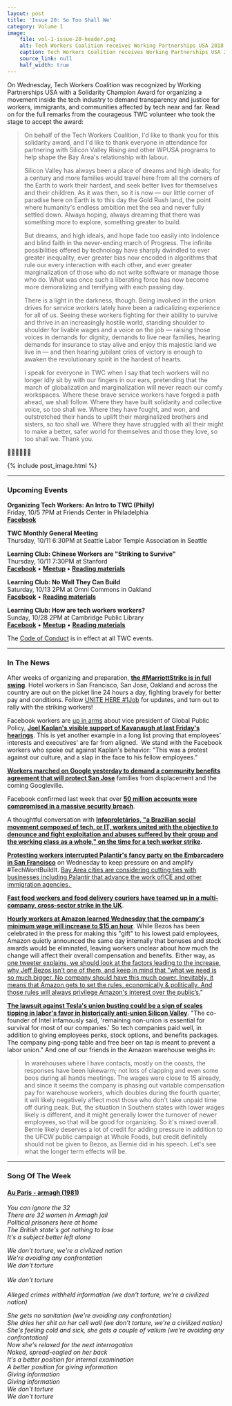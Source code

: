 ```yaml
---
layout: post
title: 'Issue 20: So Too Shall We'
category: Volume 1
image:
    file: vol-1-issue-20-header.png
    alt: Tech Workers Coalition receives Working Partnerships USA 2018 Rise Up Solidarity Champion Award
    caption: Tech Workers Coalition receives Working Partnerships USA 2018 Rise Up Solidarity Champion Award
    source_link: null
    half_width: true
---
```


<!-- Content imported from: https://eepurl.com/dIERNr -->

On Wednesday, Tech Workers Coalition was recognized by Working Partnerships USA with a&nbsp;Solidarity Champion Award for organizing a movement inside the tech industry to demand transparency and justice for workers, immigrants, and communities affected by tech near and far. Read on for the full remarks from the courageous TWC volunteer who took the stage to accept the award:

<!--excerpt-->

> On behalf of the Tech Workers Coalition, I'd like to thank you for this solidarity award, and I'd like to thank everyone in attendance for partnering with Silicon Valley Rising and other WPUSA programs to help shape the Bay Area's relationship with labour.
>
> Silicon Valley has always been a place of dreams and high ideals; for a century and more families would travel here from all the corners of the Earth to work their hardest, and seek better lives for themselves and their children. As it was then, so it is now — our little corner of paradise here on Earth is to this day the Gold Rush land, the point where humanity's endless ambition met the sea and never fully settled down. Always hoping, always dreaming that there was something more to explore, something greater to build.
>
> But dreams, and high ideals, and hope fade too easily into indolence and blind faith in the never-ending march of Progress. The infinite possibilities offered by technology have sharply dwindled to ever greater inequality, ever greater bias now encoded in algorithms that rule our every interaction with each other, and ever greater marginalization of those who do not write software or manage those who do. What was once such a liberating force has now become more demoralizing and terrifying with each passing day.
>
> There is a light in the darkness, though. Being involved in the union drives for service workers lately have been a radicalizing experience for all of us. Seeing these workers fighting for their ability to survive and thrive in an increasingly hostile world, standing shoulder to shoulder for livable wages and a voice on the job — raising those voices in demands for dignity, demands to live near families, hearing demands for insurance to stay alive and enjoy this majestic land we live in — and then hearing jubilant cries of victory is enough to awaken the revolutionary spirit in the hardest of hearts.
>
> I speak for everyone in TWC when I say that tech workers will no longer idly sit by with our fingers in our ears, pretending that the march of globalization and marginalization will never reach our comfy workspaces. Where these brave service workers have forged a path ahead, we shall follow. Where they have built solidarity and collective voice, so too shall we. Where they have fought, and won, and outstretched their hands to uplift their marginalized brothers and sisters, so too shall we. Where they have struggled with all their might to make a better, safer world for themselves and those they love, so too shall we. Thank you.

✊🏾✊🏾✊🏾


{% include post_image.html %}

***

###  Upcoming Events

**Organizing Tech Workers: An Intro to TWC (Philly)**  
Friday, 10/5 7PM at Friends Center in Philadelphia  
[**Facebook**](https://www.facebook.com/events/2172860512960540/)  
  
**TWC Monthly General Meeting&nbsp;**  
Thursday, 10/11 6:30PM at Seattle Labor Temple Association in Seattle&nbsp;  
  
**Learning Club: Chinese Workers are "Striking to Survive"&nbsp;**  
Thursday, 10/11 7:30PM at Stanford  
[**Facebook**](https://www.facebook.com/events/1807664429287026/?ref_page_id=1620087751567084&acontext=%7B%22source%22%3A5%2C%22action_history%22%3A%5B%7B%22surface%22%3A%22page%22%2C%22mechanism%22%3A%22main_list%22%2C%22extra_data%22%3A%22%5C%22%5B%5D%5C%22%22%7D%5D%2C%22has_source%22%3Atrue%7Dhttps://www.facebook.com/events/1898490060454664/)&nbsp;• **[Meetup](https://www.meetup.com/Tech-Workers-Coalition/events/254402815/)&nbsp;**• [**Reading materials**](https://sites.google.com/view/tech-workers-coalition/topics/striking-to-survive-chinese-worker-activist-book-tour)  
  
**Learning Club: No Wall They Can Build**  
Saturday, 10/13 2PM at Omni Commons in Oakland  
[**Facebook**](https://www.facebook.com/events/719981168349377/)&nbsp;• [**Reading materials**](https://sites.google.com/view/tech-workers-coalition/topics/no-wall-they-can-build?authuser=0)  
  
**Learning Club: How are tech workers workers?**  
Sunday, 10/28 2PM at Cambridge Public Library  
[**Facebook**](https://www.facebook.com/events/2169876176601348/?ref_page_id=1620087751567084&acontext=%7B%22source%22%3A5%2C%22action_history%22%3A%5B%7B%22surface%22%3A%22page%22%2C%22mechanism%22%3A%22main_list%22%2C%22extra_data%22%3A%22%5C%22%5B%5D%5C%22%22%7D%5D%2C%22has_source%22%3Atrue%7D) •&nbsp;[**Meetup**](https://www.meetup.com/Tech-Workers-Coalition/)&nbsp;• [**Reading materials**](https://sites.google.com/view/tech-workers-coalition/topics/the-revolution-will-not-be-funded?authuser=0)  

The [Code of Conduct](https://techworkerscoalition.org/community-guide/) is in effect at all TWC events.

***

###  In The News

After weeks of organizing and preparation, [**the #MarriottStrike is in full swing**](https://twitter.com/unitehere). Hotel workers in San Francisco, San Jose, Oakland and across the country are out on the picket line 24 hours a day, fighting bravely for better pay and conditions. Follow [UNITE HERE #1Job](https://twitter.com/unitehere) for updates, and turn out to rally with the striking workers!  
  
Facebook workers are [up in arms](https://www.nytimes.com/2018/10/04/technology/facebook-kavanaugh-nomination-kaplan.html) about&nbsp;vice president of Global Public Policy, [**Joel Kaplan's visible support of Kavanaugh at last Friday's hearings**](https://techcrunch.com/2018/09/27/kavanaugh-facebook-joel-kaplan/). This is yet another example in a long list proving that employees' interests and executives' are far from aligned.&nbsp; We stand with the Facebook workers who spoke out against Kaplan's behavior:&nbsp;"This was a protest against our culture, and a slap in the face to his fellow employees.”  
  
[**Workers marched on Google yesterday to demand a community benefits agreement that will protect San Jose**](https://www.facebook.com/SVRising/) families from displacement and the coming Googleville.  
  
Facebook confirmed last week that over [**50 million accounts were compromised in a massive security breach**](https://apnews.com/65986276c04449ffb3e795ce0eef29d4?utm_campaign=SocialFlow&utm_source=Twitter&utm_medium=AP).  
  
A thoughtful conversation with&nbsp;[**Infoproletários, "a Brazilian social movement composed of tech, or IT, workers united with the objective to denounce and fight exploitation and abuses suffered by their group and the working class as a whole," on the time for a tech worker strike**](https://notesfrombelow.org/article/we-must-think-about-a-tech-workers-strike).  
  
[**Protesting workers interrupted Palantir's fancy party on the Embarcadero in San Francisco**](https://twitter.com/ConMijente/status/1047902450479321088) on Wednesday to keep pressure on and amplify #TechWontBuildIt.&nbsp;[Bay Area cities are considering cutting ties with businesses including Palantir that advance the work of](https://www.mercurynews.com/2018/10/04/bay-area-cities-consider-cutting-ties-with-tech-giants-over-immigration/)[ICE and other immigration agencies.&nbsp;](https://www.mercurynews.com/2018/10/04/bay-area-cities-consider-cutting-ties-with-tech-giants-over-immigration/)  
  
[**Fast food workers and food delivery couriers have teamed up in a multi-company, cross-sector strike in the UK**](https://twitter.com/NotesFrom_Below/status/1047871042239303680).  

[**Hourly workers at Amazon learned Wednesday that the company's minimum wage will increase to $15 an hour**](https://www.cnbc.com/2018/10/03/amazon-hourly-workers-lose-monthly-bonuses-stock-awards.html). While Bezos has been celebrated in the press for making this "gift" to his lowest paid employees, Amazon quietly announced the same day internally that bonuses and stock awards would be eliminated, leaving workers unclear about how much the change will affect their overall compensation and benefits. Either way, as [one tweeter&nbsp;explains, we should look at the factors leading to the increase, why Jeff Bezos isn't one of them, and&nbsp;keep in mind that "what we need is so much bigger. No company should have this much power. Inevitably, it means that Amazon gets to set the rules, economically & politically. And those rules will always privilege Amazon's interest over the public’s.](https://kers%20getting%20a%20raise%20is%20a%20good%20thing.%20But%20what%20we%20need%20is%20so%20much%20bigger.%20No%20company%20should%20have%20this%20much%20power.%20Inevitably,%20it%20means%20that%20Amazon%20gets%20to%20set%20the%20rules,%20economically%20&%20politically.%20And%20those%20rules%20will%20always%20privilege%20Amazon's%20interest%20over%20the%20public%E2%80%99s)"  
  
[**The lawsuit against Tesla's union busting could be a sign of scales tipping in labor's favor in historically anti-union Silicon Valley**](https://www.theverge.com/2018/9/29/17914572/tesla-union-trial-silicon-valley-unionization-elon-musk). "The co-founder of Intel infamously said, 'remaining non-union is essential for survival for most of our companies.' So tech companies paid well, in addition to giving employees perks, stock options, and benefits packages. The company ping-pong table and free beer on tap is meant to prevent a labor union." And one of our friends in the Amazon warehouse weighs in:

> In warehouses where I have contacts, mostly on the coasts, the responses have been lukewarm; not lots of clapping and even some boos during all hands meetings. The wages were close to 15 already, and since it seems the company is phasing out variable compensation pay for warehouse workers, which doubles during the fourth quarter, it will likely negatively affect most those who don't take unpaid time off during peak. But, the situation in Southern states with lower wages likely is different, and it might generally lower the turnover of newer employees, so that will be good for organizing. So it's mixed overall. Bernie likely deserves a lot of credit for adding pressure in addition to the UFCW public campaign at Whole Foods, but credit definitely should not be given to Bezos, as Bernie did in his speech. Let's see what the longer term effects will be.

***

### Song Of The Week

#### [**Au Paris - armagh (1981)**](https://www.youtube.com/watch?v=tSAP3EjshkI)

_You can ignore the 32_<br/>
_There are 32 women in Armagh jail_<br/>
_Political prisoners here at home_<br/>
_The British state's got nothing to lose_<br/>
_It's a subject better left alone_<br/>

_We don't torture, we're a civilized nation_<br/>
_We're avoiding any confrontation_<br/>
_We don't torture_<br/>  
_We don't torture_<br/>  
_Alleged crimes withheld information (we don't torture, we're a civilized nation)_<br/>

_She gets no sanitation (we're avoiding any confrontation)_<br/>
_She dries her shit on her cell wall (we don't torture, we're a civilized nation)_<br/>
_She's feeling cold and sick, she gets a couple of valium (we're avoiding any confrontation)_<br/>
_Now she's relaxed for the next interrogation_<br/>
_Naked, spread-eagled on her back_<br/>
_It's a better position for internal examination_<br/>
_A better position for giving information_<br/>
_Giving information_<br/>
_Giving information_<br/>
_We don't torture_<br/>
_We don't torture_  
